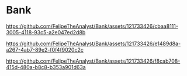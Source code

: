 # Bank




https://github.com/FelipeTheAnalyst/Bank/assets/121733426/cbaa8111-3005-4118-93c5-a2e047ed2d8b






https://github.com/FelipeTheAnalyst/Bank/assets/121733426/e1489d8a-a267-4ab7-89e2-f0f4f9020c2c






https://github.com/FelipeTheAnalyst/Bank/assets/121733426/f8cab708-415d-480a-b8c8-b353a901d63a

